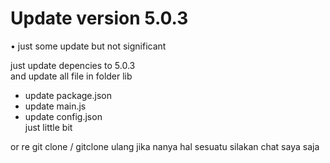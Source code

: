 # Update version 5.0.3
• just some update but not significant 

just update depencies to 5.0.3<br>
and update all file in folder lib<br>
* update package.json<br>
* update main.js<br>
* update config.json<br>
just little bit 

or re git clone / gitclone ulang
jika nanya hal sesuatu silakan chat saya saja  


